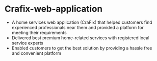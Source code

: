 # Crafix-web-application

- A home services web application (CraFix) that helped customers find experienced professionals near them and provided a platform for meeting their requirements
- Delivered best premium home-related services with registered local service experts
- Enabled customers to get the best solution by providing a hassle free and convenient platform
